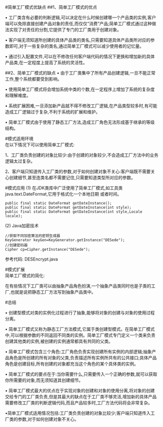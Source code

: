 #简单工厂模式优缺点 
##1、简单工厂模式的优点

• 工厂类含有必要的判断逻辑,可以决定在什么时候创建哪一个产品类的实例,客户端可以免除直接创建产品对象的责任,而仅仅“消费”产品;简单工厂模式通过这种做法实现了对责任的分割,它提供了专门的工厂类用于创建对象。

• 客户端无须知道所创建的具体产品类的类名,只需要知道具体产品类所对应的参数即可,对于一些复杂的类名,通过简单工厂模式可以减少使用者的记忆量。

• 通过引入配置文件,可以在不修改任何客户端代码的情况下更换和增加新的具体产品类,在一定程度上提高了系统的灵活性。

##2、简单工厂模式的缺点
• 由于工厂类集中了所有产品创建逻辑,一旦不能正常 工作,整个系统都要受到影响。

• 使用简单工厂模式将会增加系统中类的个数,在一定程序上增加了系统的复杂度和理解难度。

• 系统扩展困难,一旦添加新产品就不得不修改工厂逻辑,在产品类型较多时,有可能造成工厂逻辑过于复杂,不利于系统的扩展和维护。

• 简单工厂模式由于使用了静态工厂方法,造成工厂角色无法形成基于继承的等级结构。

#模式适用环境  
在以下情况下可以使用简单工厂模式:

1、工厂类负责创建的对象比较少:由于创建的对象较少,不会造成工厂方法中的业务逻辑太过复杂。

2、客户端只知道传入工厂类的参数,对于如何创建对象不关心:客户端既不需要关心创建细节,甚至连类名都不需要记住,只需要知道类型所对应的参数。

#模式应用
 (1) 在JDK类库中广泛使用了简单工厂模式,如工具类 java.text.DateFormat,它用于格式化一个本地日期 或者时间。
```
public final static DateFormat getDateInstance();
public final static DateFormat getDateInstance(int style); 
public final static DateFormat getDateInstance(int style,Locale locale);
```
(2) Java加密技术
```
//获取不同加密算法的密钥生成器
KeyGenerator keyGen=KeyGenerator.getInstance("DESede");
//创建密码器
Cipher cp=Cipher.getInstance("DESede");
```
参考代码: DESEncrypt.java

#模式扩展  
简单工厂模式的简化:

在有些情况下工厂类可以由抽象产品角色扮演,一个抽象产品类同时也是子类的工厂,也就是说把静态工厂方法写到抽象产品类中。

#总结

• 创建型模式对类的实例化过程进行了抽象,能够将对象的创建与对象的使用过程分离。

• 简单工厂模式又称为静态工厂方法模式,它属于类创建型模式。在简单工厂模式中,可以根据参数的不同返回不同类的实例。简单工厂模式专门定义一个类来负责创建其他类的实例,被创建的实例通常都具有共同的父类。

• 简单工厂模式包含三个角色:工厂角色负责实现创建所有实例的内部逻辑;抽象产品角色是所创建的所有对象的父类,负责描述所有实例所共有的公共接口;具体产品角色是创建目标,所有创建的对象都充当这个角色的某个具体类的实例。
  
• 简单工厂模式的要点在于:当你需要什么,只需要传入一个正确的参数,就可以获取你所需要的对象,而无须知道其创建细节。

• 简单工厂模式最大的优点在于实现对象的创建和对象的使用分离,将对象的创建交给专门的工厂类负责,但是其最大的缺点在于工厂类不够灵活,增加新的具体产品需要修改工厂类的判断逻辑代码,而且产品较多时,工厂方法代码将会非常复杂。

•简单工厂模式适用情况包括:工厂类负责创建的对象比较少;客户端只知道传入工厂类的参数,对于如何创建对象不关心。
